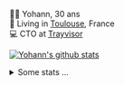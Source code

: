 <p>
  👨🏻 <bold>Yohann</bold>, 30 ans<br/>
  💼 Living in <a href="https://www.google.com/maps?q=toulouse">Toulouse</a>, France<br/>
  💻 CTO at <a href="https://trayvisor.com/">Trayvisor</a><br/>
</p>

<a href="https://github.com/anuraghazra/github-readme-stats"><img align="center" src="https://github-readme-stats-dviw-8taegaswk-yohann84ls-projects.vercel.app//api?username=yohann84L&show_icons=true&include_all_commits=true" alt="Yohann's github stats" /> </a>


<details>
  <summary>Some stats ...</summary><br/>
  

<!--START_SECTION:waka-->
![Code Time](http://img.shields.io/badge/Code%20Time-1%2C248%20hrs%2050%20mins-blue)

![Profile Views](http://img.shields.io/badge/Profile%20Views-0-blue)

**🐱 My GitHub Data** 

> 📦 441.0 kB Used in GitHub's Storage 
 > 
> 🏆 421 Contributions in the Year 2025
 > 
> 🚫 Not Opted to Hire
 > 
> 📜 26 Public Repositories 
 > 
> 🔑 21 Private Repositories 
 > 
**I'm an Early 🐤** 

```text
🌞 Morning                24848 commits       ███████░░░░░░░░░░░░░░░░░░   29.87 % 
🌆 Daytime                47999 commits       ██████████████░░░░░░░░░░░   57.69 % 
🌃 Evening                10204 commits       ███░░░░░░░░░░░░░░░░░░░░░░   12.27 % 
🌙 Night                  145 commits         ░░░░░░░░░░░░░░░░░░░░░░░░░   00.17 % 
```
📅 **I'm Most Productive on Wednesday** 

```text
Monday                   15891 commits       █████░░░░░░░░░░░░░░░░░░░░   19.10 % 
Tuesday                  15590 commits       █████░░░░░░░░░░░░░░░░░░░░   18.74 % 
Wednesday                17164 commits       █████░░░░░░░░░░░░░░░░░░░░   20.63 % 
Thursday                 16864 commits       █████░░░░░░░░░░░░░░░░░░░░   20.27 % 
Friday                   16101 commits       █████░░░░░░░░░░░░░░░░░░░░   19.35 % 
Saturday                 583 commits         ░░░░░░░░░░░░░░░░░░░░░░░░░   00.70 % 
Sunday                   1003 commits        ░░░░░░░░░░░░░░░░░░░░░░░░░   01.21 % 
```


📊 **This Week I Spent My Time On** 

```text
🕑︎ Time Zone: Europe/Paris

💬 Programming Languages: 
Image (svg)              7 hrs 24 mins       ████████████████████████░   94.78 % 
Other                    24 mins             █░░░░░░░░░░░░░░░░░░░░░░░░   05.22 % 

🔥 Editors: 
Zed                      7 hrs 41 mins       █████████████████████████   98.51 % 
Figma                    6 mins              ░░░░░░░░░░░░░░░░░░░░░░░░░   01.49 % 

💻 Operating System: 
Mac                      7 hrs 48 mins       █████████████████████████   100.00 % 
```

**I Mostly Code in Python** 

```text
Python                   26 repos            ██████████████░░░░░░░░░░░   54.17 % 
Jupyter Notebook         4 repos             ██░░░░░░░░░░░░░░░░░░░░░░░   08.33 % 
JavaScript               3 repos             ██░░░░░░░░░░░░░░░░░░░░░░░   06.25 % 
HTML                     2 repos             █░░░░░░░░░░░░░░░░░░░░░░░░   04.17 % 
Shell                    1 repo              █░░░░░░░░░░░░░░░░░░░░░░░░   02.08 % 
```




 Last Updated on 09/06/2025 00:44:54 UTC
<!--END_SECTION:waka-->
